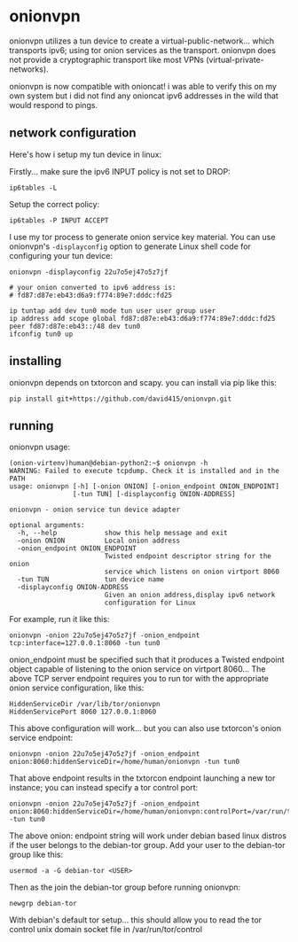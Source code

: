 
onionvpn
========

onionvpn utilizes a tun device to create a virtual-public-network... which
transports ipv6; using tor onion services as the transport. onionvpn does not
provide a cryptographic transport like most VPNs (virtual-private-networks).

onionvpn is now compatible with onioncat! i was able to verify this on my own system
but i did not find any onioncat ipv6 addresses in the wild that would respond to pings.


network configuration
---------------------

Here's how i setup my tun device in linux:

Firstly... make sure the ipv6 INPUT policy is not set to DROP:

    ip6tables -L

Setup the correct policy:

    ip6tables -P INPUT ACCEPT


I use my tor process to generate onion service key material.
You can use onionvpn's ``-displayconfig`` option to generate
Linux shell code for configuring your tun device:

    onionvpn -displayconfig 22u7o5ej47o5z7jf

    # your onion converted to ipv6 address is:
    # fd87:d87e:eb43:d6a9:f774:89e7:dddc:fd25

    ip tuntap add dev tun0 mode tun user user group user
    ip address add scope global fd87:d87e:eb43:d6a9:f774:89e7:dddc:fd25 peer fd87:d87e:eb43::/48 dev tun0
    ifconfig tun0 up


installing
----------

onionvpn depends on txtorcon and scapy. you can install via pip like this:

    pip install git+https://github.com/david415/onionvpn.git


running
-------

onionvpn usage:

    (onion-virtenv)human@debian-python2:~$ onionvpn -h
    WARNING: Failed to execute tcpdump. Check it is installed and in the PATH
    usage: onionvpn [-h] [-onion ONION] [-onion_endpoint ONION_ENDPOINT]
                    [-tun TUN] [-displayconfig ONION-ADDRESS]
    
    onionvpn - onion service tun device adapter
    
    optional arguments:
      -h, --help            show this help message and exit
      -onion ONION          Local onion address
      -onion_endpoint ONION_ENDPOINT
                            Twisted endpoint descriptor string for the onion
                            service which listens on onion virtport 8060
      -tun TUN              tun device name
      -displayconfig ONION-ADDRESS
                            Given an onion address,display ipv6 network
                            configuration for Linux


For example, run it like this:

    onionvpn -onion 22u7o5ej47o5z7jf -onion_endpoint tcp:interface=127.0.0.1:8060 -tun tun0


onion_endpoint must be specified such that it produces a Twisted
endpoint object capable of listening to the onion service on virtport 8060...
The above TCP server endpoint requires you to run tor with the appropriate onion service
configuration, like this:

    HiddenServiceDir /var/lib/tor/onionvpn
    HiddenServicePort 8060 127.0.0.1:8060


This above configuration will work... but you can also use txtorcon's onion service endpoint:

    onionvpn -onion 22u7o5ej47o5z7jf -onion_endpoint onion:8060:hiddenServiceDir=/home/human/onionvpn -tun tun0


That above endpoint results in the txtorcon endpoint launching a new tor instance;
you can instead specify a tor control port:

    onionvpn -onion 22u7o5ej47o5z7jf -onion_endpoint onion:8060:hiddenServiceDir=/home/human/onionvpn:controlPort=/var/run/tor/control -tun tun0


The above onion: endpoint string will work under debian based linux distros if the user belongs to the debian-tor group. Add your user to the debian-tor group like this:

    usermod -a -G debian-tor <USER>

Then as the <USER> join the debian-tor group before running onionvpn:

    newgrp debian-tor

With debian's default tor setup... this should allow you to read the tor
control unix domain socket file in /var/run/tor/control
